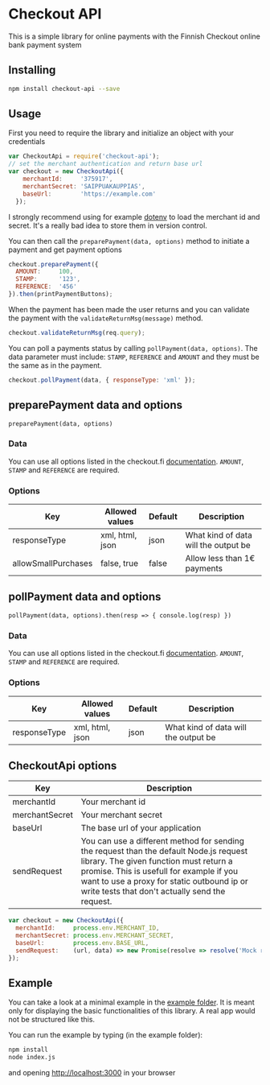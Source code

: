 # Checkout API

This is a simple library for online payments with the Finnish Checkout online bank payment system

## Installing

```bash
npm install checkout-api --save
```

## Usage

First you need to require the library and initialize an object with your credentials

```javascript
var CheckoutApi = require('checkout-api');
// set the merchant authentication and return base url
var checkout = new CheckoutApi({
    merchantId:     '375917',
    merchantSecret: 'SAIPPUAKAUPPIAS',
    baseUrl:        'https://example.com'
  });
```
I strongly recommend using for example [dotenv](https://github.com/motdotla/dotenv) to load the merchant id and secret. It's a really bad idea to store them in version control.

You can then call the `preparePayment(data, options)` method to initiate a payment and get payment options

```javascript
checkout.preparePayment({
  AMOUNT:     100,
  STAMP:      '123',
  REFERENCE:  '456'
}).then(printPaymentButtons);
```
When the payment has been made the user returns and you can validate the payment with the `validateReturnMsg(message)` method.

```javascript
checkout.validateReturnMsg(req.query);
```

You can poll a payments status by calling `pollPayment(data, options)`. The data parameter must include: `STAMP`, `REFERENCE` and `AMOUNT` and they must be the same as in the payment.

```javascript
checkout.pollPayment(data, { responseType: 'xml' });
```

## preparePayment data and options

`preparePayment(data, options)`

### Data

You can use all options listed in the checkout.fi [documentation](http://www.checkout.fi/materiaalit/tekninen-materiaali/).
`AMOUNT`, `STAMP` and `REFERENCE` are required.

### Options

Key | Allowed values | Default | Description
--- | --- | --- | ---
responseType | xml, html, json | json | What kind of data will the output be
allowSmallPurchases | false, true | false | Allow less than 1€ payments

## pollPayment data and options

`pollPayment(data, options).then(resp => { console.log(resp) })`

### Data

You can use all options listed in the checkout.fi [documentation](http://www.checkout.fi/materiaalit/tekninen-materiaali/).
`AMOUNT`, `STAMP` and `REFERENCE` are required.

### Options

Key | Allowed values | Default | Description
--- | --- | --- | ---
responseType | xml, html, json | json | What kind of data will the output be

## CheckoutApi options

Key | Description
--- | ---
merchantId | Your merchant id
merchantSecret | Your merchant secret
baseUrl | The base url of your application
sendRequest | You can use a different method for sending the request than the default Node.js request library. The given function must return a promise. This is usefull for example if you want to use a proxy for static outbound ip or write tests that don't actually send the request.

```javascript
var checkout = new CheckoutApi({
  merchantId:     process.env.MERCHANT_ID,
  merchantSecret: process.env.MERCHANT_SECRET,
  baseUrl:        process.env.BASE_URL,
  sendRequest:    (url, data) => new Promise(resolve => resolve('Mock response'))
});
```

## Example

You can take a look at a minimal example in the [example folder](https://github.com/TuureKaunisto/checkout-api/tree/master/example). It is meant only for displaying the basic functionalities of this library. A real app would not be structured like this.

You can run the example by typing (in the example folder):
```bash
npm install
node index.js
```
and opening [http://localhost:3000](http://localhost:3000) in your browser
